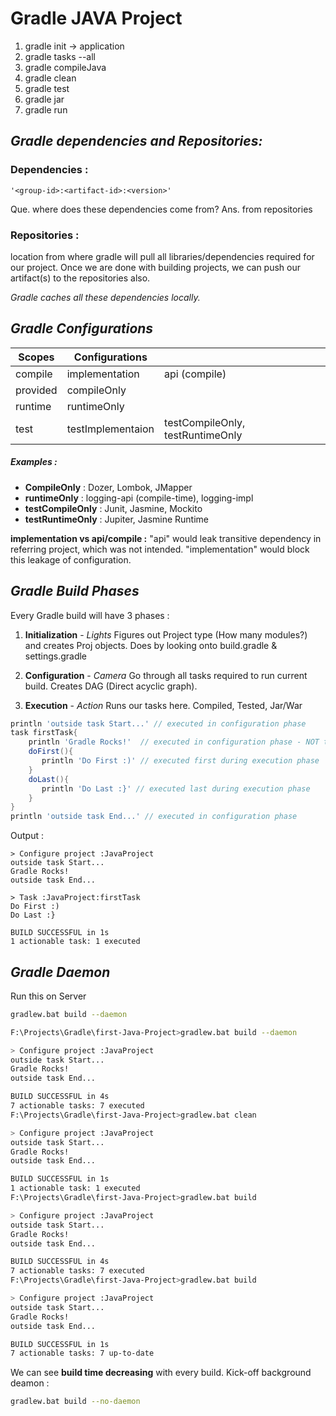 # Gradle JAVA Project

1. gradle init -> application
2. gradle tasks --all
3. gradle compileJava
4. gradle clean
5. gradle test
6. gradle jar
7. gradle run

## **_Gradle dependencies and Repositories:_**

### Dependencies :
```'<group-id>:<artifact-id>:<version>'```

Que. where does these dependencies come from?
Ans. from repositories

### Repositories :
location from where gradle will pull all libraries/dependencies required for our project.
Once we are done with building projects, we can push our artifact(s) to the repositories also.

_Gradle caches all these dependencies locally._

## ***Gradle Configurations***

| Scopes | Configurations | |
| --- | --- | ---|
| compile | implementation | api (compile) |
| provided | compileOnly |
| runtime | runtimeOnly |
| test | testImplementaion | testCompileOnly, testRuntimeOnly |

##### Examples :

- **CompileOnly** : Dozer, Lombok, JMapper
- **runtimeOnly** : logging-api (compile-time), logging-impl
- **testCompileOnly** : Junit, Jasmine, Mockito
- **testRuntimeOnly** : Jupiter, Jasmine Runtime

**implementation vs api/compile :** "api" would leak transitive dependency in referring project, which was not intended. "implementation" would block this leakage of configuration.

## ***Gradle Build Phases***

Every Gradle build will have 3 phases :
1. **Initialization** - *Lights*
        Figures out Project type (How many modules?) and creates Proj objects. 
        Does by looking onto build.gradle & settings.gradle

2. **Configuration** - *Camera*
        Go through all tasks required to run current build.
        Creates DAG (Direct acyclic graph).

3. **Execution** - *Action*
        Runs our tasks here.
        Compiled, Tested, Jar/War

```groovy
println 'outside task Start...' // executed in configuration phase 
task firstTask{
    println 'Gradle Rocks!'  // executed in configuration phase - NOT task logic
    doFirst(){
       println 'Do First :)' // executed first during execution phase
    }
    doLast(){
       println 'Do Last :}' // executed last during execution phase
    }
}
println 'outside task End...' // executed in configuration phase 
```
Output :
```
> Configure project :JavaProject
outside task Start...
Gradle Rocks!
outside task End...

> Task :JavaProject:firstTask
Do First :)
Do Last :}

BUILD SUCCESSFUL in 1s
1 actionable task: 1 executed
```

## ***Gradle Daemon***
Run this on Server
 ```bash command-line
 gradlew.bat build --daemon
 ```

 ```bash command-line
F:\Projects\Gradle\first-Java-Project>gradlew.bat build --daemon

> Configure project :JavaProject
outside task Start...
Gradle Rocks!
outside task End...

BUILD SUCCESSFUL in 4s
7 actionable tasks: 7 executed
F:\Projects\Gradle\first-Java-Project>gradlew.bat clean

> Configure project :JavaProject
outside task Start...
Gradle Rocks!
outside task End...

BUILD SUCCESSFUL in 1s
1 actionable task: 1 executed
F:\Projects\Gradle\first-Java-Project>gradlew.bat build

> Configure project :JavaProject
outside task Start...
Gradle Rocks!
outside task End...

BUILD SUCCESSFUL in 4s
7 actionable tasks: 7 executed
F:\Projects\Gradle\first-Java-Project>gradlew.bat build

> Configure project :JavaProject
outside task Start...
Gradle Rocks!
outside task End...

BUILD SUCCESSFUL in 1s
7 actionable tasks: 7 up-to-date
```

We can see **build time decreasing** with every build.
Kick-off background deamon : 
 ```bash command-line
 gradlew.bat build --no-daemon
 ```
